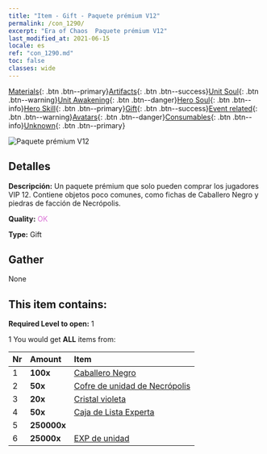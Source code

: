 ```yaml
---
title: "Item - Gift - Paquete prémium V12"
permalink: /con_1290/
excerpt: "Era of Chaos  Paquete prémium V12"
last_modified_at: 2021-06-15
locale: es
ref: "con_1290.md"
toc: false
classes: wide
---
```

 [Materials](/ItemsES/){: .btn .btn--primary}[Artifacts](/ItemsES/Artifacts/){: .btn .btn--success}[Unit Soul](/ItemsES/UnitSoul/){: .btn .btn--warning}[Unit Awakening](/ItemsES/UnitAwakening/){: .btn .btn--danger}[Hero Soul](/ItemsES/HeroSoul/){: .btn .btn--info}[Hero Skill](/ItemsES/HeroSkill/){: .btn .btn--primary}[Gift](/ItemsES/Gift/){: .btn .btn--success}[Event related](/ItemsES/Events/){: .btn .btn--warning}[Avatars](/ItemsES/Avatars/){: .btn .btn--danger}[Consumables](/ItemsES/Consumables/){: .btn .btn--info}[Unknown](/ItemsES/Unknown/){: .btn .btn--primary}

 ![Paquete prémium V12](/images/t/i_905012.png)

## Detalles
 **Descripción:** Un paquete prémium que solo pueden comprar los jugadores VIP 12. Contiene objetos poco comunes, como fichas de Caballero Negro y piedras de facción de Necrópolis.

 **Quality:** <span style="color: #DA70D6">OK</span>

 **Type:** Gift

## Gather

  None

## This item contains:

 **Required Level to open:** 1

 1 You would get **ALL** items  from:

  | Nr | Amount |     Item    |
  |:---|:-------|:------------|
  | 1 |  **100x** | [Caballero Negro](/ItemsES/unt_213/) |  | 
  | 2 |  **50x** | [Cofre de unidad de Necrópolis](/ItemsES/con_1271/) |  | 
  | 3 |  **20x** | [Cristal violeta](/ItemsES/con_720/) |  | 
  | 4 |  **50x** | [Caja de Lista Experta](/ItemsES/con_760/) |  | 
  | 5 |  **250000x** | <i class="fas fa-coins"/> |  | 
  | 6 |  **25000x** | [EXP de unidad](/ItemsES/con_902/) |  | 
